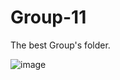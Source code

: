 # Group-11
The best Group's folder.

![image](https://github.com/Herring-UGAECSE-4230-F23/Group-11/assets/83558689/16beb494-2883-46cc-ae6c-c404ab749da2)

